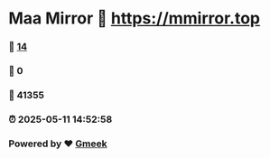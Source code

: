 # Maa Mirror :link: https://mmirror.top 
### :page_facing_up: [14](https://mmirror.top/tag.html) 
### :speech_balloon: 0 
### :hibiscus: 41355 
### :alarm_clock: 2025-05-11 14:52:58 
### Powered by :heart: [Gmeek](https://github.com/Meekdai/Gmeek)
